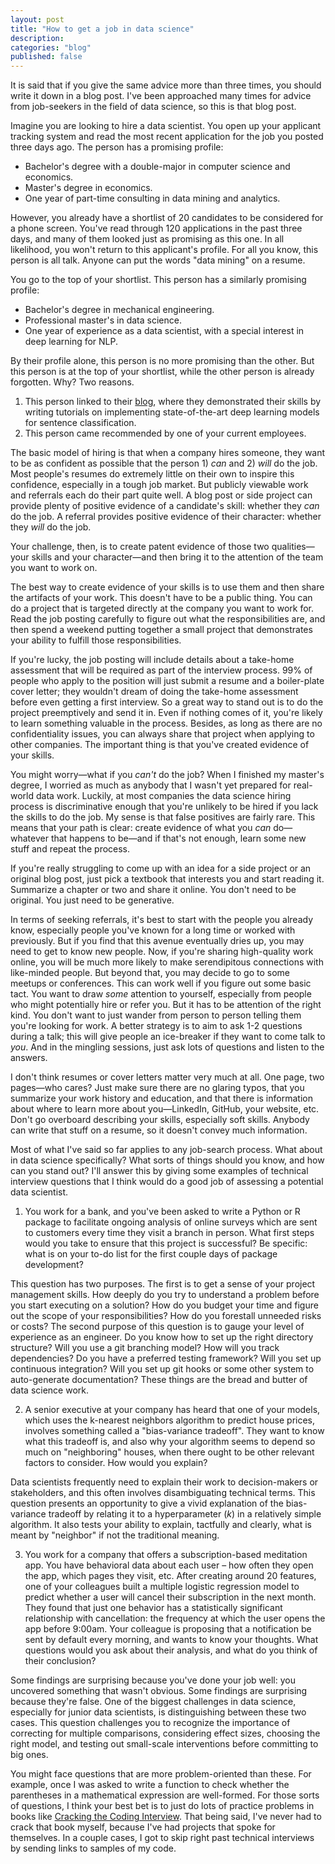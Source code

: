 ```yaml
---
layout: post
title: "How to get a job in data science"
description: 
categories: "blog"
published: false
---
```


It is said that if you give the same advice more than three times, you should write it down in a blog post. I've been approached many times for advice from job-seekers in the field of data science, so this is that blog post.

Imagine you are looking to hire a data scientist. You open up your applicant tracking system and read the most recent application for the job you posted three days ago. The person has a promising profile:

- Bachelor's degree with a double-major in computer science and economics.
- Master's degree in economics.
- One year of part-time consulting in data mining and analytics.

However, you already have a shortlist of 20 candidates to be considered for a phone screen. You've read through 120 applications in the past three days, and many of them looked just as promising as this one. In all likelihood, you won't return to this applicant's profile. For all you know, this person is all talk. Anyone can put the words "data mining" on a resume.

You go to the top of your shortlist. This person has a similarly promising profile:

- Bachelor's degree in mechanical engineering.
- Professional master's in data science.
- One year of experience as a data scientist, with a special interest in deep learning for NLP.

By their profile alone, this person is no more promising than the other. But this person is at the top of your shortlist, while the other person is already forgotten. Why? Two reasons.

1. This person linked to their [blog](<https://opringle.github.io/>), where they demonstrated their skills by writing tutorials on implementing state-of-the-art deep learning models for sentence classification.
2. This person came recommended by one of your current employees.

The basic model of hiring is that when a company hires someone, they want to be as confident as possible that the person 1) *can* and 2) *will* do the job. Most people's resumes do extremely little on their own to inspire this confidence, especially in a tough job market. But publicly viewable work and referrals each do their part quite well. A blog post or side project can provide plenty of positive evidence of a candidate's skill: whether they *can* do the job. A referral provides positive evidence of their character: whether they *will* do the job.

Your challenge, then, is to create patent evidence of those two qualities—your skills and your character—and then bring it to the attention of the team you want to work on.

The best way to create evidence of your skills is to use them and then share the artifacts of your work. This doesn't have to be a public thing. You can do a project that is targeted directly at the company you want to work for. Read the job posting carefully to figure out what the responsibilities are, and then spend a weekend putting together a small project that demonstrates your ability to fulfill those responsibilities. 

If you're lucky, the job posting will include details about a take-home assessment that will be required as part of the interview process. 99% of people who apply to the position will just submit a resume and a boiler-plate cover letter; they wouldn't dream of doing the take-home assessment before even getting a first interview. So a great way to stand out is to do the project preemptively and send it in. Even if nothing comes of it, you're likely to learn something valuable in the process. Besides, as long as there are no confidentiality issues, you can always share that project when applying to other companies. The important thing is that you've created evidence of your skills.

You might worry—what if you *can't* do the job? When I finished my master's degree, I worried as much as anybody that I wasn't yet prepared for real-world data work. Luckily, at most companies the data science hiring process is discriminative enough that you're unlikely to be hired if you lack the skills to do the job. My sense is that false positives are fairly rare. This means that your path is clear: create evidence of what you *can* do—whatever that happens to be—and if that's not enough, learn some new stuff and repeat the process.

If you're really struggling to come up with an idea for a side project or an original blog post, just pick a textbook that interests you and start reading it. Summarize a chapter or two and share it online. You don't need to be original. You just need to be generative.

In terms of seeking referrals, it's best to start with the people you already know, especially people you've known for a long time or worked with previously. But if you find that this avenue eventually dries up, you may need to get to know new people. Now, if you're sharing high-quality work online, you will be much more likely to make serendipitous connections with like-minded people. But beyond that, you may decide to go to some meetups or conferences. This can work well if you figure out some basic tact. You want to draw *some* attention to yourself, especially from people who might potentially hire or refer you. But it has to be attention of the right kind. You don't want to just wander from person to person telling them you're looking for work. A better strategy is to aim to ask 1-2 questions during a talk; this will give people an ice-breaker if they want to come talk to *you*. And in the mingling sessions, just ask lots of questions and listen to the answers.

I don't think resumes or cover letters matter very much at all. One page, two pages—who cares? Just make sure there are no glaring typos, that you summarize your work history and education, and that there is information about where to learn more about you—LinkedIn, GitHub, your website, etc. Don't go overboard describing your skills, especially soft skills. Anybody can write that stuff on a resume, so it doesn't convey much information.

Most of what I've said so far applies to any job-search process. What about in data science specifically? What sorts of things should you know, and how can you stand out? I'll answer this by giving some examples of technical interview questions that I think would do a good job of assessing a potential data scientist.

1. You work for a bank, and you've been asked to write a Python or R package to facilitate ongoing analysis of online surveys which are sent to customers every time they visit a branch in person. What first steps would you take to ensure that this project is successful? Be specific: what is on your to-do list for the first couple days of package development?

This question has two purposes. The first is to get a sense of your project management skills. How deeply do you try to understand a problem before you start executing on a solution? How do you budget your time and figure out the scope of your responsibilities? How do you forestall unneeded risks or costs? The second purpose of this question is to gauge your level of experience as an engineer. Do you know how to set up the right directory structure? Will you use a git branching model? How will you track dependencies? Do you have a preferred testing framework?  Will you set up continuous integration? Will you set up git hooks or some other system to auto-generate documentation? These things are the bread and butter of data science work.

2. A senior executive at your company has heard that one of your models, which uses the k-nearest neighbors algorithm to predict house prices, involves something called a "bias-variance tradeoff". They want to know what this tradeoff is, and also why your algorithm seems to depend so much on "neighboring" houses, when there ought to be other relevant factors to consider. How would you explain?

Data scientists frequently need to explain their work to decision-makers or stakeholders, and this often involves disambiguating technical terms. This question presents an opportunity to give a vivid explanation of the bias-variance tradeoff by relating it to a hyperparameter (*k*) in a relatively simple algorithm. It also tests your ability to explain, tactfully and clearly, what is meant by "neighbor" if not the traditional meaning.

3. You work for a company that offers a subscription-based meditation app. You have behavioral data about each user – how often they open the app, which pages they visit, etc. After creating around 20 features, one of your colleagues built a multiple logistic regression model to predict whether a user will cancel their subscription in the next month. They found that just one behavior has a statistically significant relationship with cancellation: the frequency at which the user opens the app before 9:00am. Your colleague is proposing that a notification be sent by default every morning, and wants to know your thoughts. What questions would you ask about their analysis, and what do you think of their conclusion?

Some findings are surprising because you've done your job well: you uncovered something that wasn't obvious. Some findings are surprising because they're false. One of the biggest challenges in data science, especially for junior data scientists, is distinguishing between these two cases. This question challenges you to recognize the importance of correcting for multiple comparisons, considering effect sizes, choosing the right model, and testing out small-scale interventions before committing to big ones.

You might face questions that are more problem-oriented than these. For example, once I was asked to write a function to check whether the parentheses in a mathematical expression are well-formed. For those sorts of questions, I think your best bet is to just do lots of practice problems in books like [Cracking the Coding Interview](<http://www.crackingthecodinginterview.com/>). That being said, I've never had to crack that book myself, because I've had projects that spoke for themselves. In a couple cases, I got to skip right past technical interviews by sending links to samples of my code.